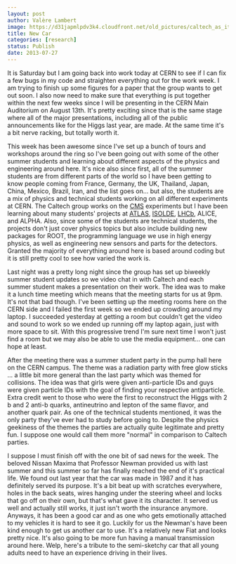 ```yaml
---
layout: post
author: Valère Lambert
image: https://d31japmlpdv3k4.cloudfront.net/old_pictures/caltech_as_it_happens/6a0105349b8251970b01901e7859c2970b.jpg
title: New Car
categories: [research]
status: Publish
date: 2013-07-27
---
```



It is Saturday but I am going back into work today at CERN to see if I can fix a few bugs in my code and straighten everything out for the work week. I am trying to finish up some figures for a paper that the group wants to get out soon. I also now need to make sure that everything is put together within the next few weeks since I will be presenting in the CERN Main Auditorium on August 13th. It's pretty exciting since that is the same stage where all of the major presentations, including all of the public announcements like for the Higgs last year, are made. At the same time it's a bit nerve racking, but totally worth it.

This week has been awesome since I've set up a bunch of tours and workshops around the ring so I've been going out with some of the other summer students and learning about different aspects of the physics and engineering around here. It's nice also since first, all of the summer students are from different parts of the world so I have been getting to know people coming from France, Germany, the UK, Thailand, Japan, China, Mexico, Brazil, Iran, and the list goes on... but also, the students are a mix of physics and technical students working on all different experiments at CERN. The Caltech group works on the <a class="zem_slink" href="https://maps.google.com/maps?ll=46.3094444444,6.07694444444&amp;spn=0.01,0.01&amp;q=46.3094444444,6.07694444444 (Compact%20Muon%20Solenoid)&amp;t=h" rel="geolocation" target="_blank" title="Compact Muon Solenoid">CMS</a> experiments but I have been learning about many students' projects at <a class="zem_slink" href="https://maps.google.com/maps?ll=46.2355555556,6.05527777778&amp;spn=0.01,0.01&amp;q=46.2355555556,6.05527777778 (ATLAS%20experiment)&amp;t=h" rel="geolocation" target="_blank" title="ATLAS experiment">ATLAS</a>, <a class="zem_slink" href="https://en.wikipedia.org/wiki/On-Line_Isotope_Mass_Separator" rel="wikipedia" target="_blank" title="On-Line Isotope Mass Separator">ISOLDE</a>, <a class="zem_slink" href="https://maps.google.com/maps?ll=46.2410111111,6.09693333333&amp;spn=0.01,0.01&amp;q=46.2410111111,6.09693333333 (LHCb)&amp;t=h" rel="geolocation" target="_blank" title="LHCb">LHCb</a>, ALICE, and ALPHA. Also, since some of the students are technical students, the projects don't just cover physics topics but also include building new packages for ROOT, the programming language we use in high energy physics, as well as engineering new sensors and parts for the detectors. Granted the majority of everything around here is based around coding but it is still pretty cool to see how varied the work is.

Last night was a pretty long night since the group has set up biweekly summer student updates so we video chat in with Caltech and each summer student makes a presentation on their work. The idea was to make it a lunch time meeting which means that the meeting starts for us at 9pm. It's not that bad though. I've been setting up the meeting rooms here on the CERN side and I failed the first week so we ended up crowding around my laptop. I succeeded yesterday at getting a room but couldn't get the video and sound to work so we ended up running off my laptop again, just with more space to sit. With this progressive trend I'm sure next time I won't just find a room but we may also be able to use the media equipment... one can hope at least.

After the meeting there was a summer student party in the pump hall here on the CERN campus. The theme was a radiation party with free glow sticks ... a little bit more general than the last party which was themed for collisions. The idea was that girls were given anti-particle IDs and guys were given particle IDs with the goal of finding your respective antiparticle. Extra credit went to those who were the first to reconstruct the Higgs with 2 b and 2 anti-b quarks, antineutrino and lepton of the same flavor, and another quark pair. As one of the technical students mentioned, it was the only party they've ever had to study before going to. Despite the physics geekiness of the themes the parties are actually quite legitimate and pretty fun. I suppose one would call them more "normal" in comparison to Caltech parties.

I suppose I must finish off with the one bit of sad news for the week. The beloved Nissan Maxima that Professor Newman provided us with last summer and this summer so far has finally reached the end of it's practical life. We found out last year that the car was made in 1987 and it has definitely served its purpose. It's a bit beat up with scratches everywhere, holes in the back seats, wires hanging under the steering wheel and locks that go off on their own, but that's what gave it its character. It served us well and actually still works, it just isn't worth the insurance anymore. Anyways, it has been a good car and as one who gets emotionally attached to my vehicles it is hard to see it go. Luckily for us the Newman's have been kind enough to get us another car to use. It's a relatively new Fiat and looks pretty nice. It's also going to be more fun having a manual transmission around here. Welp, here's a tribute to the semi-sketchy car that all young adults need to have an experience driving in their lives.

